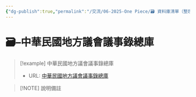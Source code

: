 ```yaml
---
{"dg-publish":true,"permalink":"/交流/06-2025-One Piece/🗃️ 資料庫清單（整理中）/中華民國地方議會議事錄總庫/","title":"中華民國地方議會議事錄總庫","tags":["🗃️資料庫","文史資料"],"noteIcon":"3","created":"2025-05-29T21:45:06.000+08:00","updated":"2025-05-29T21:17:53.000+08:00"}
---
```




# 🗃️–中華民國地方議會議事錄總庫



> [!example] 中華民國地方議會議事錄總庫
> - URL: [中華民國地方議會議事錄總庫](https://journal.th.gov.tw)



> [!NOTE] 說明備註
> 


